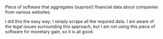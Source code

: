 Piece of software that aggregates (suprise!) financial data about companies from various websites.

I did this the easy way: I simply scrape all the required data. I am aware of the legal issues surrounding this approach, but I am not using this piece of software for monetary gain, so it is all good.

